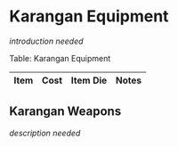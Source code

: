 # Karangan Equipment

*introduction needed*


Table: Karangan Equipment

| Item | Cost | Item Die | Notes |
| :--- | :--: | :------- | :---- |

## Karangan Weapons

*description needed*

